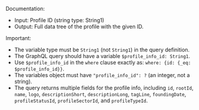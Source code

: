 Documentation:
- Input: Profile ID (string type: String1)
- Output: Full data tree of the profile with the given ID.

Important:
- The variable type must be `String1` (not `String1`) in the query definition.
- The GraphQL query should have a variable `$profile_info_id: String1`.
- Use `$profile_info_id` in the `where` clause exactly as: `where: {id: {_eq: $profile_info_id}}`.
- The variables object must have `"profile_info_id": ?` (an integer, not a string).
- The query returns multiple fields for the profile info, including `id`, `rootId`, `name`, `logo`, `descriptionShort`, `descriptionLong`, `tagLine`, `foundingDate`, `profileStatusId`, `profileSectorId`, and `profileTypeId`.
